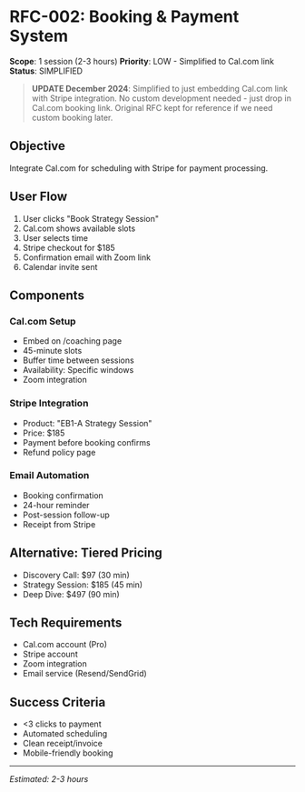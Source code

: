 # RFC-002: Booking & Payment System
**Scope**: 1 session (2-3 hours)
**Priority**: LOW - Simplified to Cal.com link
**Status**: SIMPLIFIED

> **UPDATE December 2024**: Simplified to just embedding Cal.com link with Stripe integration. 
> No custom development needed - just drop in Cal.com booking link.
> Original RFC kept for reference if we need custom booking later.

## Objective
Integrate Cal.com for scheduling with Stripe for payment processing.

## User Flow
1. User clicks "Book Strategy Session"
2. Cal.com shows available slots
3. User selects time
4. Stripe checkout for $185
5. Confirmation email with Zoom link
6. Calendar invite sent

## Components

### Cal.com Setup
- Embed on /coaching page
- 45-minute slots
- Buffer time between sessions
- Availability: Specific windows
- Zoom integration

### Stripe Integration
- Product: "EB1-A Strategy Session"
- Price: $185
- Payment before booking confirms
- Refund policy page

### Email Automation
- Booking confirmation
- 24-hour reminder
- Post-session follow-up
- Receipt from Stripe

## Alternative: Tiered Pricing
- Discovery Call: $97 (30 min)
- Strategy Session: $185 (45 min)  
- Deep Dive: $497 (90 min)

## Tech Requirements
- Cal.com account (Pro)
- Stripe account
- Zoom integration
- Email service (Resend/SendGrid)

## Success Criteria
- <3 clicks to payment
- Automated scheduling
- Clean receipt/invoice
- Mobile-friendly booking

---
*Estimated: 2-3 hours*
